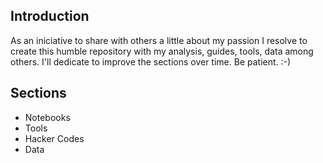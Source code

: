## Introduction

As an iniciative to share with others a little about my passion I resolve to create this humble repository with my analysis, guides, tools, data among others. I'll dedicate to improve the sections over time. Be patient. :-)

## Sections
* Notebooks
* Tools
* Hacker Codes
* Data
